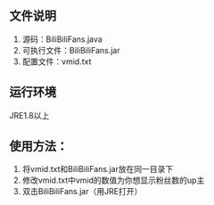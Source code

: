 ## 文件说明
 1. 源码：BiliBiliFans.java
 2. 可执行文件：BiliBiliFans.jar
 3. 配置文件：vmid.txt

## 运行环境
  JRE1.8以上

## 使用方法：
 1. 将vmid.txt和BiliBiliFans.jar放在同一目录下
 2. 修改vmid.txt中vmid的数值为你想显示粉丝数的up主
 3. 双击BiliBiliFans.jar（用JRE打开）

